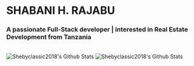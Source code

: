 # SHABANI H. RAJABU

<h3>A passionate Full-Stack developer | interested in Real Estate Development  from Tanzania</h3>


<br>


<img align="" alt="Shebyclassic2018's Github Stats" src="https://github-readme-stats.vercel.app/api?username=shebyclassic2018&show_icons=true&hide_border=true&count_private=true" />

<img align="" alt="Shebyclassic2018's Github Stats" src="https://github-readme-stats.vercel.app/api/top-langs?username=shebyclassic2018&hide=html,scss,stylus,jupyter%20notebook,css,shell,hack,less,batchfile,dockerfile,coffeeScript,typescript&theme=algolia&show_icons=true" />

<br>
